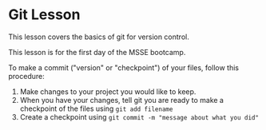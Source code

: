 # Git Lesson

This lesson covers the basics of git for version control.

This lesson is for the first day of the MSSE bootcamp.

To make a commit ("version" or "checkpoint") of your files, follow this procedure:

1. Make changes to your project you would like to keep.
2. When you have your changes, tell git you are ready to make a checkpoint of the files using `git add filename`
3. Create a checkpoint using `git commit -m "message about what you did"`